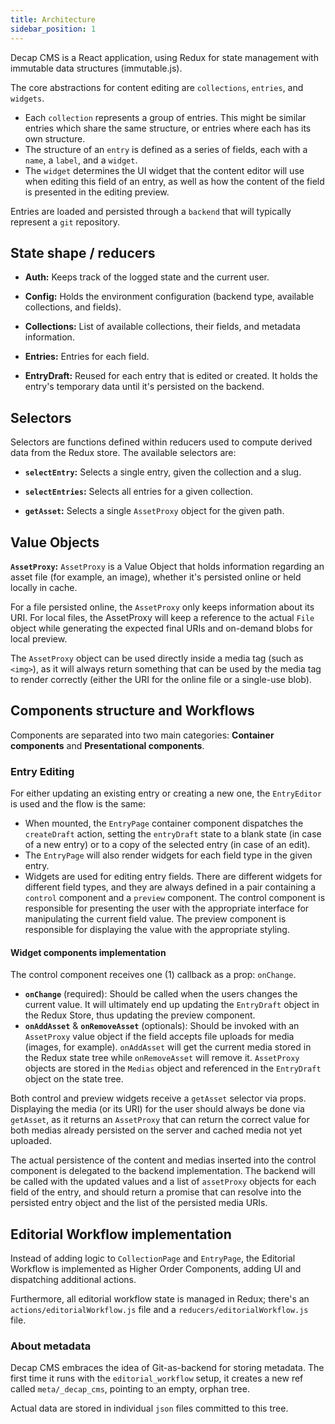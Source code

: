 ```yaml
---
title: Architecture
sidebar_position: 1
---
```


Decap CMS is a React application, using Redux for state management with immutable data structures (immutable.js).

The core abstractions for content editing are `collections`, `entries`, and `widgets`.

- Each `collection` represents a group of entries. This might be similar entries which share the same structure, or entries where each has its own structure.
- The structure of an `entry` is defined as a series of fields, each with a `name`, a `label`, and a `widget`.
- The `widget` determines the UI widget that the content editor will use when editing this field of an entry, as well as how the content of the field is presented in the editing preview.

Entries are loaded and persisted through a `backend` that will typically represent a `git` repository.

## State shape / reducers

- **Auth:** Keeps track of the logged state and the current user.

- **Config:** Holds the environment configuration (backend type, available collections, and fields).

- **Collections:** List of available collections, their fields, and metadata information.

- **Entries:** Entries for each field.

- **EntryDraft:** Reused for each entry that is edited or created. It holds the entry's temporary data until it's persisted on the backend.

## Selectors

Selectors are functions defined within reducers used to compute derived data from the Redux store. The available selectors are:

- **`selectEntry`:** Selects a single entry, given the collection and a slug.

- **`selectEntries`:** Selects all entries for a given collection.

- **`getAsset`:** Selects a single `AssetProxy` object for the given path.

## Value Objects

**`AssetProxy`:** `AssetProxy` is a Value Object that holds information regarding an asset file (for example, an image), whether it's persisted online or held locally in cache.

For a file persisted online, the `AssetProxy` only keeps information about its URI. For local files, the AssetProxy will keep a reference to the actual `File` object while generating the expected final URIs and on-demand blobs for local preview.

The `AssetProxy` object can be used directly inside a media tag (such as `<img>`), as it will always return something that can be used by the media tag to render correctly (either the URI for the online file or a single-use blob).

## Components structure and Workflows

Components are separated into two main categories: **Container components** and **Presentational components**.

### Entry Editing

For either updating an existing entry or creating a new one, the `EntryEditor` is used and the flow is the same:

- When mounted, the `EntryPage` container component dispatches the `createDraft` action, setting the `entryDraft` state to a blank state (in case of a new entry) or to a copy of the selected entry (in case of an edit).
- The `EntryPage` will also render widgets for each field type in the given entry.
- Widgets are used for editing entry fields. There are different widgets for different field types, and they are always defined in a pair containing a `control` component and a `preview` component. The control component is responsible for presenting the user with the appropriate interface for manipulating the current field value. The preview component is responsible for displaying the value with the appropriate styling.

#### Widget components implementation

The control component receives one (1) callback as a prop: `onChange`.

- **`onChange`** (required): Should be called when the users changes the current value. It will ultimately end up updating the `EntryDraft` object in the Redux Store, thus updating the preview component.
- **`onAddAsset`** & **`onRemoveAsset`** (optionals): Should be invoked with an `AssetProxy` value object if the field accepts file uploads for media (images, for example). `onAddAsset` will get the current media stored in the Redux state tree while `onRemoveAsset` will remove it. `AssetProxy` objects are stored in the `Medias` object and referenced in the `EntryDraft` object on the state tree.

Both control and preview widgets receive a `getAsset` selector via props. Displaying the media (or its URI) for the user should always be done via `getAsset`, as it returns an `AssetProxy` that can return the correct value for both medias already persisted on the server and cached media not yet uploaded.

The actual persistence of the content and medias inserted into the control component is delegated to the backend implementation. The backend will be called with the updated values and a list of `assetProxy` objects for each field of the entry, and should return a promise that can resolve into the persisted entry object and the list of the persisted media URIs.

## Editorial Workflow implementation

Instead of adding logic to `CollectionPage` and `EntryPage`, the Editorial Workflow is implemented as Higher Order Components, adding UI and dispatching additional actions.

Furthermore, all editorial workflow state is managed in Redux; there's an `actions/editorialWorkflow.js` file and a `reducers/editorialWorkflow.js` file.

### About metadata

Decap CMS embraces the idea of Git-as-backend for storing metadata. The first time it runs with the `editorial_workflow` setup, it creates a new ref called `meta/_decap_cms`, pointing to an empty, orphan tree.

Actual data are stored in individual `json` files committed to this tree.
